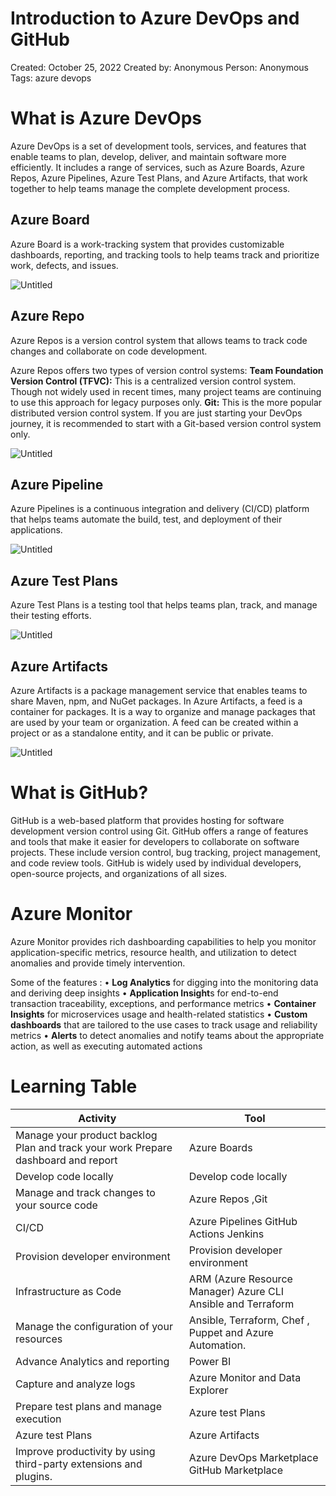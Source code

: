 # Introduction to Azure DevOps and GitHub

Created: October 25, 2022
Created by: Anonymous
Person: Anonymous
Tags: azure devops

# What is Azure DevOps

Azure DevOps is a set of development tools, services, and features that enable teams to plan, develop, deliver, and maintain software more efficiently. It includes a range of services, such as Azure Boards, Azure Repos, Azure Pipelines, Azure Test Plans, and Azure Artifacts, that work together to help teams manage the complete development process.

## Azure Board

Azure Board is a work-tracking system that provides customizable dashboards, reporting, and tracking tools to help teams track and prioritize work, defects, and issues.

![Untitled](file://C:\Users\ashehzad\Downloads\Export-7bd91f7b-7693-4db9-ad1c-830c58af03e8\Introduction%20to%20Azure%20DevOps%20and%20GitHub%2049fd655ca5734671b0422c39055157b9\Untitled.png)

## Azure Repo

Azure Repos is a version control system that allows teams to track code changes and collaborate on code development.

Azure Repos offers two types of version control systems:
**Team Foundation Version Control (TFVC):** This is a centralized version control system. Though not widely used in recent times, many project teams are continuing to use this approach for legacy purposes only.
**Git:** This is the more popular distributed version control system. If you are just starting your
DevOps journey, it is recommended to start with a Git-based version control system only.

![Untitled](file://C:\Users\ashehzad\Downloads\Export-7bd91f7b-7693-4db9-ad1c-830c58af03e8\Introduction%20to%20Azure%20DevOps%20and%20GitHub%2049fd655ca5734671b0422c39055157b9\Untitled%201.png)

## Azure Pipeline

Azure Pipelines is a continuous integration and delivery (CI/CD) platform that helps teams automate the build, test, and deployment of their applications.

![Untitled](file://C:\Users\ashehzad\Downloads\Export-7bd91f7b-7693-4db9-ad1c-830c58af03e8\Introduction%20to%20Azure%20DevOps%20and%20GitHub%2049fd655ca5734671b0422c39055157b9\Untitled%202.png)

## Azure Test Plans

Azure Test Plans is a testing tool that helps teams plan, track, and manage their testing efforts.

![Untitled](file://C:\Users\ashehzad\Downloads\Export-7bd91f7b-7693-4db9-ad1c-830c58af03e8\Introduction%20to%20Azure%20DevOps%20and%20GitHub%2049fd655ca5734671b0422c39055157b9\Untitled%203.png)

## Azure Artifacts

Azure Artifacts is a package management service that enables teams to share Maven, npm, and NuGet packages. In Azure Artifacts, a feed is a container for packages. It is a way to organize and manage packages that are used by your team or organization. A feed can be created within a project or as a standalone entity, and it can be public or private.

![Untitled](file://C:\Users\ashehzad\Downloads\Export-7bd91f7b-7693-4db9-ad1c-830c58af03e8\Introduction%20to%20Azure%20DevOps%20and%20GitHub%2049fd655ca5734671b0422c39055157b9\Untitled%204.png)

# What is GitHub?

GitHub is a web-based platform that provides hosting for software development version control using Git. GitHub offers a range of features and tools that make it easier for developers to collaborate on software projects. These include version control, bug tracking, project management, and code review tools. GitHub is widely used by individual developers, open-source projects, and organizations of all sizes.

# Azure Monitor

Azure Monitor provides rich dashboarding capabilities to help you monitor application-specific
metrics, resource health, and utilization to detect anomalies and provide timely intervention.

Some of the features :
• **Log Analytics** for digging into the monitoring data and deriving deep insights
• **Application Insight**s for end-to-end transaction traceability, exceptions, and performance metrics
• **Container Insights** for microservices usage and health-related statistics
• **Custom dashboards** that are tailored to the use cases to track usage and reliability metrics
• **Alerts** to detect anomalies and notify teams about the appropriate action, as well as executing
automated actions

# Learning Table


|Activity|Tool  |
|--|--|
| Manage your product backlog Plan and track your work Prepare dashboard and report |  Azure Boards|
| Develop code locally | Develop code locally |
| Manage and track changes to your source code | Azure Repos ,Git |
| CI/CD | Azure Pipelines GitHub Actions Jenkins |
| Provision developer environment | Provision developer environment |
| Infrastructure as Code | ARM (Azure Resource Manager) Azure CLI Ansible and Terraform |
| Manage the configuration of your resources | Ansible, Terraform, Chef , Puppet and Azure Automation. |
| Advance Analytics and reporting | Power BI |
| Capture and analyze logs| Azure Monitor and Data Explorer |
| Prepare test plans and manage execution| Azure test Plans |
| Azure test Plans| Azure Artifacts|
| Improve productivity by using third-party extensions and plugins.| Azure DevOps Marketplace GitHub Marketplace|







